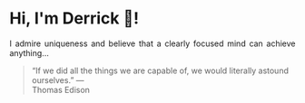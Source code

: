 # Hi, I'm Derrick 👋!
<p align="justify">I admire uniqueness and believe that a clearly focused mind can achieve anything...</p> 
<!-- #quote-start -->
<blockquote>&ldquo;If we did all the things we are capable of, we would literally astound ourselves.&rdquo; &mdash; <footer>Thomas Edison</footer></blockquote>
<!-- #quote-end -->
